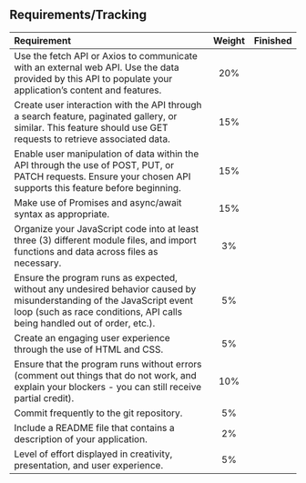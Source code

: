 ## Requirements/Tracking

| Requirement | Weight | Finished |
| :-- | :--: | :--: |
| Use the fetch API or Axios to communicate with an external web API. Use the data provided by this API to populate your application’s content and features. | 20% |  |
| Create user interaction with the API through a search feature, paginated gallery, or similar. This feature should use GET requests to retrieve associated data. | 15% |  |
| Enable user manipulation of data within the API through the use of POST, PUT, or PATCH requests. Ensure your chosen API supports this feature before beginning. | 15% |  |
| Make use of Promises and async/await syntax as appropriate. | 15% |  |
| Organize your JavaScript code into at least three (3) different module files, and import functions and data across files as necessary. | 3% |  |
| Ensure the program runs as expected, without any undesired behavior caused by misunderstanding of the JavaScript event loop (such as race conditions, API calls being handled out of order, etc.). | 5% |  |
| Create an engaging user experience through the use of HTML and CSS. | 5% |  |
| Ensure that the program runs without errors (comment out things that do not work, and explain your blockers - you can still receive partial credit). | 10% |  |
| Commit frequently to the git repository. | 5% |  |
| Include a README file that contains a description of your application. | 2% |  |
| Level of effort displayed in creativity, presentation, and user experience. | 5% |  |
